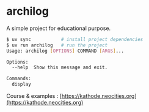 # archilog

A simple project for educational purpose.

```bash
$ uv sync           # install project dependencies
$ uv run archilog   # run the project
Usage: archilog [OPTIONS] COMMAND [ARGS]...

Options:
  --help  Show this message and exit.

Commands:
  display
```

Course & examples : [https://kathode.neocities.org](https://kathode.neocities.org)
